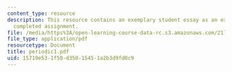 ```yaml
---
content_type: resource
description: This resource contains an exemplary student essay as an example of a
  completed assignment.
file: /media/https%3A/open-learning-course-data-rc.s3.amazonaws.com/21l-325-small-wonders-staying-alive-spring-2007/15719e531f50d35015451a2b3d9fd0c9_periodic1.pdf
file_type: application/pdf
resourcetype: Document
title: periodic1.pdf
uid: 15719e53-1f50-d350-1545-1a2b3d9fd0c9
---
```

